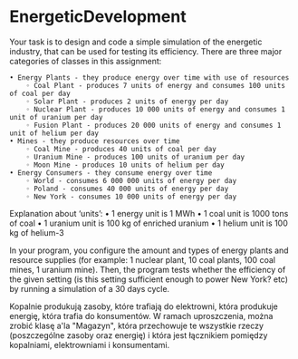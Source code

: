 # EnergeticDevelopment


Your task is to design and code a simple simulation of the energetic industry, that can be used for testing its efficiency. There are three major categories of classes in this assignment:

    • Energy Plants - they produce energy over time with use of resources
        ◦ Coal Plant - produces 7 units of energy and consumes 100 units of coal per day
        ◦ Solar Plant - produces 2 units of energy per day
        ◦ Nuclear Plant - produces 10 000 units of energy and consumes 1 unit of uranium per day
        ◦ Fusion Plant - produces 20 000 units of energy and consumes 1 unit of helium per day
    • Mines - they produce resources over time
        ◦ Coal Mine - produces 40 units of coal per day
        ◦ Uranium Mine - produces 100 units of uranium per day
        ◦ Moon Mine - produces 10 units of helium per day
    • Energy Consumers - they consume energy over time
        ◦ World - consumes 6 000 000 units of energy per day
        ◦ Poland - consumes 40 000 units of energy per day
        ◦ New York - consumes 10 000 units of energy per day

Explanation about ‘units’:
    • 1 energy unit is 1 MWh
    • 1 coal unit is 1000 tons of coal
    • 1 uranium unit is 100 kg of enriched uranium
    • 1 helium unit is 100 kg of helium-3

In your program, you configure the amount and types of energy plants and resource supplies (for example: 
1 nuclear plant, 10 coal plants, 100 coal mines, 1 uranium mine). Then, the program tests whether the efficiency of 
the given setting (is this setting sufficient enough to power New York? etc) by running a simulation of a 30 days cycle.

   Kopalnie produkują zasoby, które trafiają do elektrowni, która produkuje energię, która trafia do konsumentów. 
   W ramach uproszczenia, można zrobić klasę a'la "Magazyn", która przechowuje te wszystkie rzeczy (poszczególne zasoby 
   oraz energię) i która jest łącznikiem pomiędzy kopalniami, elektrowniami i konsumentami.
